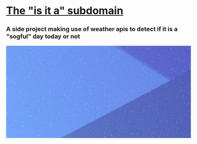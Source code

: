 # [The "is it a" subdomain](https://isita.sogfulday.today)

### A side project making use of weather apis to detect if it is a "sogful" day today or not

![banner](/banner.png)
